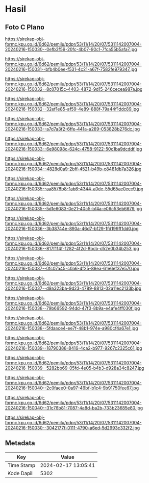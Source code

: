 # Hasil

## Foto C Plano

https://sirekap-obj-formc.kpu.go.id/6d62/pemilu/pdpr/53/11/14/20/07/5311142007004-20240216-150030--0efb3f59-20fc-4b07-90c1-7fca55b5afa7.jpg

https://sirekap-obj-formc.kpu.go.id/6d62/pemilu/pdpr/53/11/14/20/07/5311142007004-20240216-150031--bfb4b0ee-f531-4c21-a67f-7582fe979347.jpg

https://sirekap-obj-formc.kpu.go.id/6d62/pemilu/pdpr/53/11/14/20/07/5311142007004-20240216-150032--8c07015c-4403-4872-9d15-246cecea987a.jpg

https://sirekap-obj-formc.kpu.go.id/6d62/pemilu/pdpr/53/11/14/20/07/5311142007004-20240216-150032--32ef1e85-af59-4e89-888f-79a44f1ddc89.jpg

https://sirekap-obj-formc.kpu.go.id/6d62/pemilu/pdpr/53/11/14/20/07/5311142007004-20240216-150033--a7d7a3f2-6ffe-441a-a289-053828b276dc.jpg

https://sirekap-obj-formc.kpu.go.id/6d62/pemilu/pdpr/53/11/14/20/07/5311142007004-20240216-150033--6e98098c-624c-4758-9122-50c1ba9dcddf.jpg

https://sirekap-obj-formc.kpu.go.id/6d62/pemilu/pdpr/53/11/14/20/07/5311142007004-20240216-150034--4828d0a9-2bff-4521-b49b-c8481db7a326.jpg

https://sirekap-obj-formc.kpu.go.id/6d62/pemilu/pdpr/53/11/14/20/07/5311142007004-20240216-150035--aa8578b8-1ab6-4344-a0de-55d65ae0eec9.jpg

https://sirekap-obj-formc.kpu.go.id/6d62/pemilu/pdpr/53/11/14/20/07/5311142007004-20240216-150035--5d1e6083-0e21-40c5-bf4a-e06c53eb6679.jpg

https://sirekap-obj-formc.kpu.go.id/6d62/pemilu/pdpr/53/11/14/20/07/5311142007004-20240216-150036--3b38744e-890a-46d7-b129-1fd199ff1dd0.jpg

https://sirekap-obj-formc.kpu.go.id/6d62/pemilu/pdpr/53/11/14/20/07/5311142007004-20240216-150036--817f114f-1282-4f2d-8bcb-d52e0b34b253.jpg

https://sirekap-obj-formc.kpu.go.id/6d62/pemilu/pdpr/53/11/14/20/07/5311142007004-20240216-150037--0fc07a45-c0a6-4f25-89ea-61e6ef37e570.jpg

https://sirekap-obj-formc.kpu.go.id/6d62/pemilu/pdpr/53/11/14/20/07/5311142007004-20240216-150037--d9a323ba-9d23-4789-8813-02a11ec2133b.jpg

https://sirekap-obj-formc.kpu.go.id/6d62/pemilu/pdpr/53/11/14/20/07/5311142007004-20240216-150038--79b66592-94dd-47f3-8b9a-e4afe4ff030f.jpg

https://sirekap-obj-formc.kpu.go.id/6d62/pemilu/pdpr/53/11/14/20/07/5311142007004-20240216-150038--5fdaace4-ee7f-48b1-974e-a980cf4a67e1.jpg

https://sirekap-obj-formc.kpu.go.id/6d62/pemilu/pdpr/53/11/14/20/07/5311142007004-20240216-150039--18790388-8416-4ca2-b977-9267c2325c61.jpg

https://sirekap-obj-formc.kpu.go.id/6d62/pemilu/pdpr/53/11/14/20/07/5311142007004-20240216-150039--5282bb69-05fd-4e05-b4b3-d928a34c8247.jpg

https://sirekap-obj-formc.kpu.go.id/6d62/pemilu/pdpr/53/11/14/20/07/5311142007004-20240216-150040--2c0faee0-0a97-49bf-b1c4-9b91750fee67.jpg

https://sirekap-obj-formc.kpu.go.id/6d62/pemilu/pdpr/53/11/14/20/07/5311142007004-20240216-150040--31c76b81-7087-4a8d-ba2b-733b23685e80.jpg

https://sirekap-obj-formc.kpu.go.id/6d62/pemilu/pdpr/53/11/14/20/07/5311142007004-20240216-150030--3042177f-0111-4790-a6ed-5d2993c332f2.jpg


## Metadata

| Key        | Value               |
| ---------- | ------------------- |
| Time Stamp | 2024-02-17 13:05:41 |
| Kode Dapil | 5302                |



